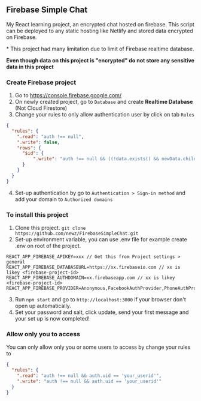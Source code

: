 ## Firebase Simple Chat

My React learning project, an encrypted chat hosted on firebase.
This script can be deployed to any static hosting like Netlify and stored data encrypted on Firebase.

\* This project had many limitation due to limit of Firebase realtime database.

**Even though data on this project is "encrypted" do not store any sensitive data in this project**

### Create Firebase project

1. Go to https://console.firebase.google.com/
2. On newly created project, go to `Database` and create **Realtime Database** (Not Cloud Firestore)
3. Change your rules to only allow authentication user by click on tab `Rules`
```json
{
  "rules": {
    ".read": "auth !== null",
    ".write": false,
    "rows": {
      "$id": {
          ".write": "auth !== null && ((!data.exists() && newData.child('uid').val() == auth.uid ) || (data.child('uid').val() == auth.uid && newData.child('uid').val() == auth.uid))"
      }
    }
  }
}
```
4. Set-up authentication by go to `Authentication > Sign-in method` and add your domain to `Authorized domains`


### To install this project

1. Clone this project. `git clone https://github.com/newz/FirebaseSimpleChat.git`
2. Set-up environment variable, you can use .env file for example create .env on root of the project.
```
REACT_APP_FIREBASE_APIKEY=xxx // Get this from Project settings > general
REACT_APP_FIREBASE_DATABASEURL=https://xx.firebaseio.com // xx is likey <firebase-project-id>
REACT_APP_FIREBASE_AUTHDOMAIN=xx.firebaseapp.com // xx is likey <firebase-project-id>
REACT_APP_FIREBASE_PROVIDER=Anonymous,FacebookAuthProvider,PhoneAuthProvider
```
3. Run `npm start` and go to `http://localhost:3000` if your browser don't open up automatically.
4. Set your password and salt, click update, send your first message and your set up is now completed!


### Allow only you to access

You can only allow only you or some users to access by change your rules to
```json
{
  "rules": {
    ".read": "auth !== null && auth.uid == 'your_userid'",
    ".write": "auth !== null && auth.uid == 'your_userid'"
  }
}
```